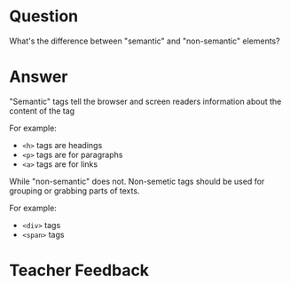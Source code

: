 # Question
What's the difference between "semantic" and "non-semantic" elements?

# Answer
"Semantic" tags tell the browser and screen readers information about the content of the tag 

For example:
* `<h>` tags are headings
* `<p>` tags are for paragraphs
* `<a>` tags are for links 

While "non-semantic" does not. Non-semetic tags should be used for grouping or grabbing parts of texts.

For example:
* `<div>` tags 
* `<span>` tags
# Teacher Feedback
